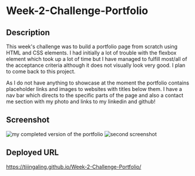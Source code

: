 # Week-2-Challenge-Portfolio


## Description
This week's challenge was to build a portfolio page from scratch using HTML and CSS elements. I had initially a lot of trouble with the flexbox element which took up a lot of time but I have managed to fulfill most/all of the acceptance criteria although it does not visually look very good. I plan to come back to this project.

As I do not have anything to showcase at the moment the portfolio contains placeholder links and images to websites with titles below them. I have a nav bar which directs to the specific parts of the page and also a contact me section with my photo and links to my linkedin and github!


## Screenshot

![my completed version of the portfolio](./assets/screenshot.jpg)
![second screenshot](./assets/screenshot2.jpg)

## Deployed URL

https://tiiingaling.github.io/Week-2-Challenge-Portfolio/